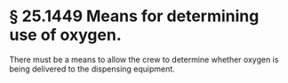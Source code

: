 # § 25.1449   Means for determining use of oxygen.

There must be a means to allow the crew to determine whether oxygen is being delivered to the dispensing equipment. 




